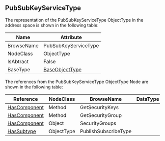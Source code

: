 <!-- objecttype -->
## PubSubKeyServiceType
The representation of the PubSubKeyServiceType ObjectType in the address space is shown in the following table:  

|Name|Attribute|
|---|---|
|BrowseName|PubSubKeyServiceType|
|NodeClass|ObjectType|
|IsAbtract|False|
|BaseType|[BaseObjectType](../../../Part5/ObjectTypes/BaseObjectType/readme.md)|

The references from the PubSubKeyServiceType ObjectType Node are shown in the following table:  

|Reference|NodeClass|BrowseName|DataType|TypeDefinition|ModellingRule|
|---|---|---|---|---|---|
|[HasComponent](../../../Part3/ReferenceTypes/HasComponent/readme.md)|Method|GetSecurityKeys|||[Optional](../../Objects/Optional/readme.md)|
|[HasComponent](../../../Part3/ReferenceTypes/HasComponent/readme.md)|Method|GetSecurityGroup|||[Optional](../../Objects/Optional/readme.md)|
|[HasComponent](../../../Part3/ReferenceTypes/HasComponent/readme.md)|Object|SecurityGroups||[SecurityGroupFolderType](../../Part14/ObjectTypes/SecurityGroupFolderType/readme.md)|[Optional](../../Objects/Optional/readme.md)|
|[HasSubtype](../../../Part3/ReferenceTypes/HasSubtype/readme.md)|ObjectType|PublishSubscribeType||||

